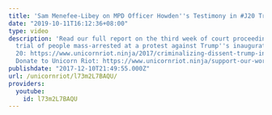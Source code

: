 ```yaml
---
title: 'Sam Menefee-Libey on MPD Officer Howden''s Testimony in #J20 Trial'
date: "2019-10-11T16:12:36+08:00"
type: video
description: 'Read our full report on the third week of court proceedings in the first
  trial of people mass-arrested at a protest against Trump''s inauguration on January
  20: https://www.unicornriot.ninja/2017/criminalizing-dissent-trump-inauguration-protest-trial-enters-fourth-week/
  Donate to Unicorn Riot: https://www.unicornriot.ninja/support-our-work/'
publishdate: "2017-12-10T21:49:55.000Z"
url: /unicornriot/l73m2L7BAQU/
providers:
  youtube:
    id: l73m2L7BAQU
---
```

